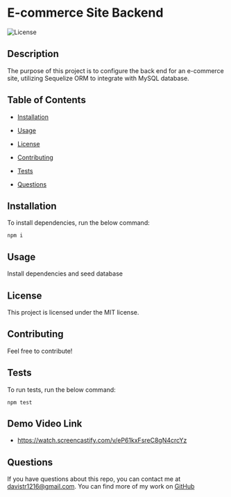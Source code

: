 # E-commerce Site Backend

![License](https://img.shields.io/badge/License-MIT-blue.svg)

## Description

The purpose of this project is to configure the back end for an e-commerce site, utilizing Sequelize ORM to integrate with MySQL database.

## Table of Contents

- [Installation](#installation)

- [Usage](#usage)

- [License](#license)

- [Contributing](#contributing)

- [Tests](#tests)

- [Questions](#questions)

## Installation

To install dependencies, run the below command:

    npm i

## Usage

Install dependencies and seed database

## License

This project is licensed under the MIT license.

## Contributing

Feel free to contribute!

## Tests

To run tests, run the below command:

    npm test

## Demo Video Link

- https://watch.screencastify.com/v/eP61kxFsreC8gN4crcYz

## Questions

If you have questions about this repo, you can contact me at davistr1216@gmail.com. You can find more of my work on [GitHub](https://github.com/davistr)
